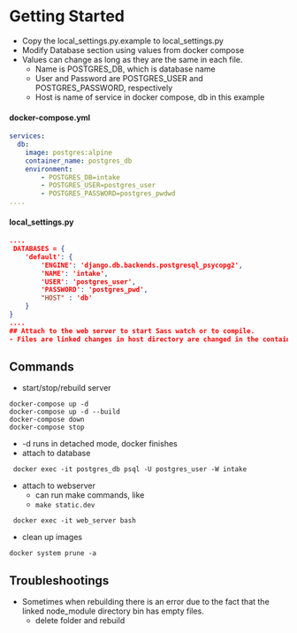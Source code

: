 # Getting Started
- Copy the local_settings.py.example to  local_settings.py
- Modify Database section using values from docker compose
- Values can change as long as they are the same in each file.
  - Name is POSTGRES_DB, which is database name
  - User and Password are POSTGRES_USER and POSTGRES_PASSWORD, respectively
  - Host is name of service in docker compose, db in this example
#### docker-compose.yml
```yml
services:
  db:
    image: postgres:alpine
    container_name: postgres_db
    environment:
        - POSTGRES_DB=intake
        - POSTGRES_USER=postgres_user
        - POSTGRES_PASSWORD=postgres_pwdwd
....
```
#### local_settings.py
```json
....
 DATABASES = {
    'default': {
        'ENGINE': 'django.db.backends.postgresql_psycopg2',
        'NAME': 'intake',
        'USER': 'postgres_user',
        'PASSWORD': 'postgres_pwd',
        "HOST" : 'db'
    }
}
....
## Attach to the web server to start Sass watch or to compile.
- Files are linked changes in host directory are changed in the container and vice versa

```
## Commands
- start/stop/rebuild server
```
docker-compose up -d
docker-compose up -d --build
docker-compose down
docker-compose stop
``` 
- -d runs in detached mode, docker finishes
- attach to database
```
 docker exec -it postgres_db psql -U postgres_user -W intake
```
- attach to webserver
  - can run make commands, like 
  - ```make static.dev```
```
 docker exec -it web_server bash
```
- clean up images
```
docker system prune -a 
```

## Troubleshootings
- Sometimes when rebuilding there is an error due to the fact that the linked node_module directory bin has empty files.
  - delete folder and rebuild